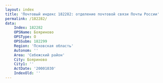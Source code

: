 ```yaml
---
layout: index
title: 'Почтовый индекс 182282: отделение почтовой связи Почты России'
permalink: /182282/
data:
    Index: 182282
    OPSName: Бояриново
    OPSType: О
    OPSSubm: 182299
    Region: 'Псковская область'
    Autonom: ''
    Area: 'Себежский район'
    City: Бояриново
    City1: ''
    ActDate: '20001030'
    IndexOld: ''
---
```

